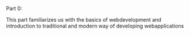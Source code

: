 Part 0:

This part familiarizes us with the basics of webdevelopment and introduction to traditional and modern way of developing webapplications
